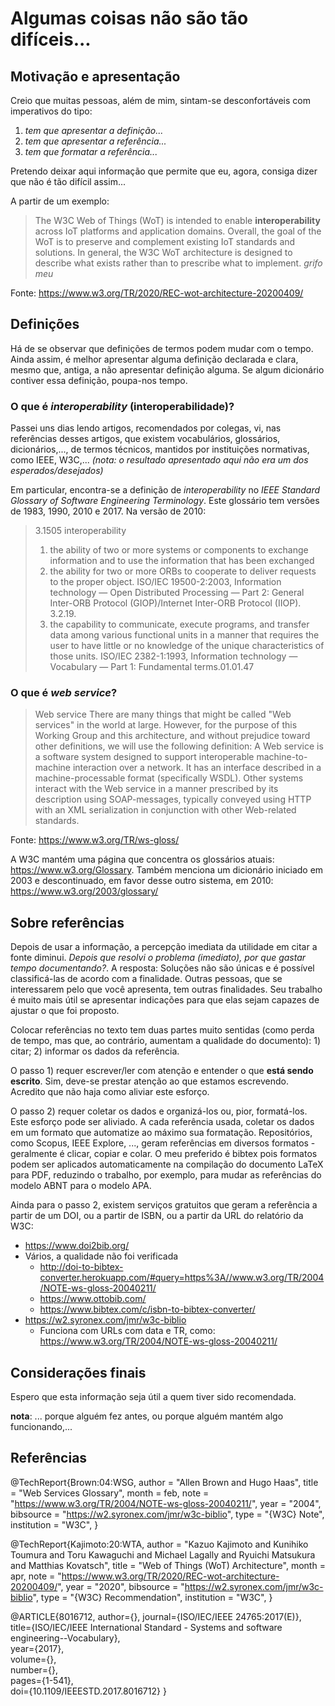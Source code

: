 # Algumas coisas não são tão difíceis...

## Motivação e apresentação

Creio que muitas pessoas, além de mim, sintam-se desconfortáveis com imperativos do tipo:

1. *tem que apresentar a definição...* 
2. *tem que apresentar a referência...*
3. *tem que formatar a referência...*

Pretendo deixar aqui informação que permite que eu, agora, consiga dizer que não é tão difícil assim...

A partir de um exemplo:

> The W3C Web of Things (WoT) is intended to enable **interoperability** across IoT platforms and application domains. Overall, the goal of the WoT is to preserve and complement existing IoT standards and solutions. In general, the W3C WoT architecture is designed to describe what exists rather than to prescribe what to implement. *grifo meu*

Fonte: https://www.w3.org/TR/2020/REC-wot-architecture-20200409/

## Definições

Há de se observar que definições de termos podem mudar com o tempo. Ainda assim, é melhor apresentar alguma definição declarada e clara, mesmo que, antiga, a não apresentar definição alguma. Se algum dicionário contiver essa definição, poupa-nos tempo.

### O que é *interoperability* (interoperabilidade)?

Passei uns dias lendo artigos, recomendados por colegas, vi, nas referências desses artigos, que existem vocabulários, glossários, dicionários,..., de termos técnicos, mantidos por instituições normativas, como IEEE, W3C,... *(nota: o resultado apresentado aqui não era um dos esperados/desejados)*

Em particular, encontra-se a definição de *interoperability* no *IEEE Standard Glossary of Software Engineering Terminology*. Este glossário tem versões de 1983, 1990, 2010 e 2017. Na versão de 2010:

> 3.1505
> interoperability
> 1. the ability of two or more systems or components to exchange information and to use the information that has been exchanged 
> 2. the ability for two or more ORBs to cooperate to deliver requests to the proper object. ISO/IEC 19500-2:2003, Information technology — Open Distributed Processing — Part 2: General Inter-ORB Protocol (GIOP)/Internet Inter-ORB Protocol (IIOP). 3.2.19. 
> 3. the capability to communicate, execute programs, and transfer data among various functional units in a manner that requires the user to have little or no knowledge of the unique characteristics of those units. ISO/IEC 2382-1:1993, Information technology — Vocabulary — Part 1: Fundamental terms.01.01.47

### O que é *web service*?

> Web service
> There are many things that might be called "Web services" in the world at large. However, for the purpose of this Working Group and this architecture, and without prejudice toward other definitions, we will use the following definition:
> A Web service is a software system designed to support interoperable machine-to-machine interaction over a network. It has an interface described in a machine-processable format (specifically WSDL). Other systems interact with the Web service in a manner prescribed by its description using SOAP-messages, typically conveyed using HTTP with an XML serialization in conjunction with other Web-related standards. 
  
Fonte: https://www.w3.org/TR/ws-gloss/

A W3C mantém uma página que concentra os glossários atuais: https://www.w3.org/Glossary. Também menciona um dicionário iniciado em 2003 e descontinuado, em favor desse outro sistema, em 2010: https://www.w3.org/2003/glossary/

## Sobre referências

Depois de usar a informação, a percepção imediata da utilidade em citar a fonte diminui. *Depois que resolvi o problema (imediato), por que gastar tempo documentando?*. A resposta: Soluções não são únicas e é possível classificá-las de acordo com a finalidade. Outras pessoas, que se interessarem pelo que você apresenta, tem outras finalidades. Seu trabalho é muito mais útil se apresentar indicações para que elas sejam capazes de ajustar o que foi proposto.

Colocar referências no texto tem duas partes muito sentidas (como perda de tempo, mas que, ao contrário, aumentam a qualidade do documento): 1) citar; 2) informar os dados da referência.

O passo 1) requer escrever/ler com atenção e entender o que **está sendo escrito**. Sim, deve-se prestar atenção ao que estamos escrevendo. Acredito que não haja como aliviar este esforço.

O passo 2) requer coletar os dados e organizá-los ou, pior, formatá-los. Este esforço pode ser aliviado. A cada referência usada, coletar os dados em um formato que automatize ao máximo sua formatação. Repositórios, como Scopus, IEEE Explore, ..., geram referências em diversos formatos - geralmente é clicar, copiar e colar. O meu preferido é bibtex pois formatos podem ser aplicados automaticamente na compilação do documento LaTeX para PDF, reduzindo o trabalho, por exemplo, para mudar as referências do modelo ABNT para o modelo APA.

Ainda para o passo 2, existem serviços gratuitos que geram a referência a partir de um DOI, ou a partir de ISBN, ou a partir da URL do relatório da W3C:

- https://www.doi2bib.org/
- Vários, a qualidade não foi verificada
   - http://doi-to-bibtex-converter.herokuapp.com/#query=https%3A//www.w3.org/TR/2004/NOTE-ws-gloss-20040211/
   - https://www.ottobib.com/
   - https://www.bibtex.com/c/isbn-to-bibtex-converter/
- https://w2.syronex.com/jmr/w3c-biblio
   - Funciona com URLs com data e TR, como: https://www.w3.org/TR/2004/NOTE-ws-gloss-20040211/

## Considerações finais

Espero que esta informação seja útil a quem tiver sido recomendada.
   
**nota**: ... porque alguém fez antes, ou porque alguém mantém algo funcionando,...

## Referências

@TechReport{Brown:04:WSG,
  author      = "Allen Brown and Hugo Haas",
  title       = "Web Services Glossary",
  month       = feb,
  note        = "https://www.w3.org/TR/2004/NOTE-ws-gloss-20040211/",
  year        = "2004",
  bibsource   = "https://w2.syronex.com/jmr/w3c-biblio",
  type        = "{W3C} Note",
  institution = "W3C",
}

@TechReport{Kajimoto:20:WTA,
  author      = "Kazuo Kajimoto and Kunihiko Toumura and Toru Kawaguchi and Michael Lagally and Ryuichi Matsukura and Matthias Kovatsch",
  title       = "Web of Things (WoT) Architecture",
  month       = apr,
  note        = "https://www.w3.org/TR/2020/REC-wot-architecture-20200409/",
  year        = "2020",
  bibsource   = "https://w2.syronex.com/jmr/w3c-biblio",
  type        = "{W3C} Recommendation",
  institution = "W3C",
}

@ARTICLE{8016712,
  author={},
  journal={ISO/IEC/IEEE 24765:2017(E)},   
  title={ISO/IEC/IEEE International Standard - Systems and software engineering--Vocabulary},   
  year={2017},  
  volume={},  
  number={},  
  pages={1-541},  
  doi={10.1109/IEEESTD.2017.8016712}
}

